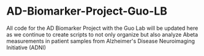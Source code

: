 # AD-Biomarker-Project-Guo-LB
All code for the AD Biomarker Project with the Guo Lab will be updated here as we continue to create scripts to not only organize but also analyze Abeta measurements in patient samples from Alzheimer's Disease Neuroimaging Initiative (ADNI)
